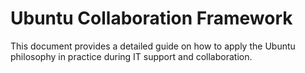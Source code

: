# Ubuntu Collaboration Framework

This document provides a detailed guide on how to apply the Ubuntu philosophy in practice during IT support and collaboration.
